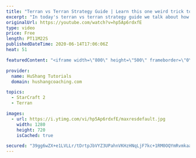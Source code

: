 ```yaml
---
title: "Terran vs Terran Strategy Guide | Learn this one weird trick to macro like a GM"
excerpt: "In today's terran vs terran strategy guide we talk about how you can continue to improve your macro into diamond and masters, where everyone is already making scv's consistently. What more could there be right? Let's take a look!  Terran vs Terran Guide | Learn this one weird trick to macro like a GM"
originalUrl: https://youtube.com/watch?v=hp5Ap6rdxfE
type: video
price: Free
length: PT11M22S
publishedDateTime: 2020-06-14T17:06:06Z
heat: 51

featuredContent: "<iframe width=\"800\" height=\"500\" frameborder=\"0\" src=\"https://www.youtube.com/embed/hp5Ap6rdxfE\" allow=\"accelerometer; autoplay; encrypted-media; gyroscope; picture-in-picture\" allowfullscreen></iframe>"

provider:
  name: HuShang Tutorials
  domain: hushangcoaching.com

topics:
  - StarCraft 2
  - Terran

images:
  - url: https://i.ytimg.com/vi/hp5Ap6rdxfE/maxresdefault.jpg
    width: 1280
    height: 720
    isCached: true

secured: "39gg6wZX+e1LVLLr/tDrtpJbVYZ3UPahnVKHzHNqLjF7kc+1RM0OQYmRvmkaaHbB5cKAxc/PwvV2y1h2yfpENCso0ZquFyAXDF4dmpYpvo21dXB5vPpNd2mEcfKad/47WAY2Pv2K6UlEzOxAiSCwFhdCa6rDrDsjMdDoe9h7TiZhQpyBC5YNe3TuBPur4UYV5/vtL5YvYUkwnzKkpsPcyP/Cm97nUosNKyxR1Hvoa0t1eR9NwQMv8L+yqHdgjlFiRqhYtubZuTIdgYeDrTDj4tU9jAjV3qKgWbK+JGic2Lc92mXmz/vb90eBHHlQ8quampadd7kGQuO1FkHRbd+VTDfNU6lQjdMz9BhsXwW1aQ1mQ0cIGHyYurSau4OdcTErnCWdl1yKZRX34ZKg0mxazTOvQQJ80rlS9U90MyYkKnQ=;S73Ss6EQiNdMs3wVrlvMvg=="
---
```


